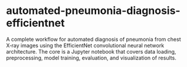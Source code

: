 # automated-pneumonia-diagnosis-efficientnet
A complete workflow for automated diagnosis of pneumonia from chest X‑ray images using the EfficientNet convolutional neural network architecture. The core is a Jupyter notebook that covers data loading, preprocessing, model training, evaluation, and visualization of results.
